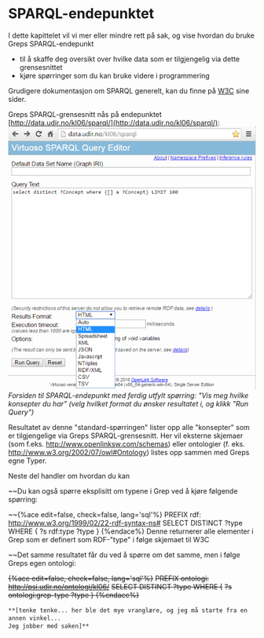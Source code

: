 # SPARQL-endepunktet
I dette kapittelet vil vi mer eller mindre rett på sak, og vise hvordan du bruke Greps SPARQL-endepunkt
- til å skaffe deg oversikt over hvilke data som er tilgjengelig via dette grensesnittet 
- kjøre spørringer som du kan bruke videre i programmering

Grudigere dokumentasjon om SPARQL generelt, kan du finne på [W3C](https://www.w3.org/TR/sparql11-overview/) sine sider.

Greps SPARQL-grensesnitt nås på endepunktet [http://data.udir.no/kl06/sparql/](http://data.udir.no/kl06/sparql/):
![SPARQL-endepunktet](sparql-endepunktet.png)
*Forsiden til SPARQL-endepunkt med ferdig utfylt spørring: "Vis meg hvilke konsepter du har" (velg hvilket format du ønsker resultatet i, og klikk "Run Query")*

Resultatet av denne "standard-spørringen" lister opp alle "konsepter" som er tilgjengelige via Greps SPARQL-grensesnitt. Her vil eksterne skjemaer (som f.eks. http://www.openlinksw.com/schemas) eller ontologier (f. eks. http://www.w3.org/2002/07/owl#Ontology) listes opp sammen med Greps egne Typer.

Neste del handler om hvordan du kan 

~~Du kan også spørre eksplisitt om typene i Grep ved å kjøre følgende spørring:

~~{%ace edit=false, check=false, lang='sql'%}
PREFIX rdf: <http://www.w3.org/1999/02/22-rdf-syntax-ns#>
SELECT DISTINCT ?type
WHERE { 
?s rdf:type ?type 
}
{%endace%}
Denne returnerer alle elementer i Grep som er definert som RDF-"type" i følge skjemaet til W3C

~~Det samme resultatet får du ved å spørre om det samme, men i følge Greps egen ontologi:

~~{%ace edit=false, check=false, lang='sql'%}~~
~~PREFIX ontologi: <http://psi.udir.no/ontologi/kl06/>~~
~~SELECT DISTINCT ?type
WHERE {~~
~~?s ontologi:grep-type ?type 
}
{%endace%}~~
~~~~~~
**[tenke tenke... her ble det mye vranglære, og jeg må starte fra en annen vinkel...
Jeg jobber med saken]**